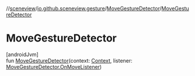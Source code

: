 //[sceneview](../../../index.md)/[io.github.sceneview.gesture](../index.md)/[MoveGestureDetector](index.md)/[MoveGestureDetector](-move-gesture-detector.md)

# MoveGestureDetector

[androidJvm]\
fun [MoveGestureDetector](-move-gesture-detector.md)(context: [Context](https://developer.android.com/reference/kotlin/android/content/Context.html), listener: [MoveGestureDetector.OnMoveListener](-on-move-listener/index.md))

